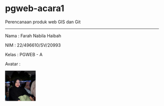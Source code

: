 # pgweb-acara1
Perencanaan produk web GIS dan Git
___


Nama   : Farah Nabila Haibah

NIM    : 22/496610/SV/20993

Kelas  : PGWEB - A

Avatar :

<img src="image/Farah.jpg" width="100">
